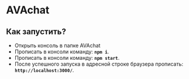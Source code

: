 ﻿# AVAchat #

## Как запустить?

* Открыть консоль в папке AVAchat
* Прописать в консоли команду: **`npm i`**.
* Прописать в консоли команду: **`npm start`**.
* После успешного запуска в адресной строке браузера прописать: **`http://localhost:3000/`**.


